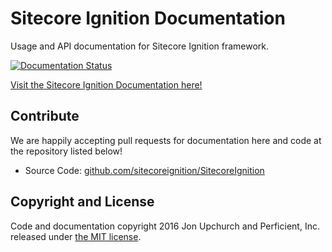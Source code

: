 Sitecore Ignition Documentation
===============================

Usage and API documentation for Sitecore Ignition framework.

[![Documentation Status](https://readthedocs.org/projects/sitecoreignition/badge/?version=latest)](https://readthedocs.org/projects/sitecoreignition/?badge=latest)

[Visit the Sitecore Ignition Documentation here!](http://sitecoreignition.readthedocs.io/en/latest/)

Contribute
----------

We are happily accepting pull requests for documentation here and code at the repository listed below!

- Source Code: [github.com/sitecoreignition/SitecoreIgnition](https://github.com/sitecoreignition/SitecoreIgnition)

Copyright and License
-------

Code and documentation copyright 2016 Jon Upchurch and Perficient, Inc. released under [the MIT license](https://github.com/sitecoreignition/SitecoreIgnition/blob/master/LICENSE).
